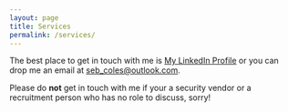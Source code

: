 ```yaml
---
layout: page
title: Services
permalink: /services/
---
```


The best place to get in touch with me is [My LinkedIn Profile](https://www.linkedin.com/in/sebastiancoles/) or you can drop me an email at [seb_coles@outlook.com](mailto:seb_coles@outlook.com).

Please do <b>not</b> get in touch with me if your a security vendor or a recruitment person who has no role to discuss, sorry!
